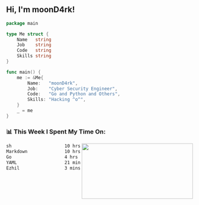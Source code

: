 <h2> Hi, I'm moonD4rk!</h2>

```go
package main

type Me struct {
	Name   string
	Job    string
	Code   string
	Skills string
}

func main() {
	me := &Me{
		Name:   "moonD4rk",
		Job:    "Cyber Security Engineer",
		Code:   "Go and Python and Others",
		Skills: "Hacking ^o^",
	}
	_ = me
}
```

<h3>📊 This Week I Spent My Time On:</h3>
<img align='right' src="https://github-readme-stats.vercel.app/api?username=moond4rk&show_icons=true&theme=radical", width="300" height="150">

<!--START_SECTION:waka-->

```txt
sh                    10 hrs 59 mins  ██████████▓░░░░░░░░░░░░░░   42.33 %
Markdown              10 hrs 9 mins   █████████▓░░░░░░░░░░░░░░░   39.12 %
Go                    4 hrs 20 mins   ████▒░░░░░░░░░░░░░░░░░░░░   16.68 %
YAML                  21 mins         ▒░░░░░░░░░░░░░░░░░░░░░░░░   01.40 %
Ezhil                 3 mins          ░░░░░░░░░░░░░░░░░░░░░░░░░   00.26 %
```

<!--END_SECTION:waka-->

